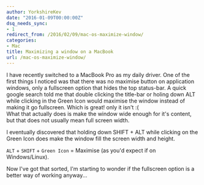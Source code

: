 ```yaml
---
author: YorkshireKev
date: "2016-01-09T00:00:00Z"
dsq_needs_sync:
- 1
redirect_from: /2016/02/09/mac-os-maximize-window/
categories:
- Mac
title: Maximizing a window on a MacBook
url: /mac-os-maximize-window/
---
```

I have recently switched to a MacBook Pro as my daily driver. One of the first things I noticed was that there was no maximise button on application windows, only a fullscreen option that hides the top status-bar. A quick google search told me that double clicking the title-bar or holing down ALT while clicking in the Green Icon would maximise the window instead of making it go fullscreen. Which is great! only it isn't :(  
What that actually does is make the window wide enough for it's content, but that does not usually mean full screen width.

I eventually discovered that holding down SHIFT + ALT while clicking on the Green Icon does make the window fill the screen width and height.

`ALT` + `SHIFT` + `Green Icon` = Maximise (as you'd expect if on Windows/Linux).

Now I've got that sorted, I'm starting to wonder if the fullscreen option is a better way of working anyway...
